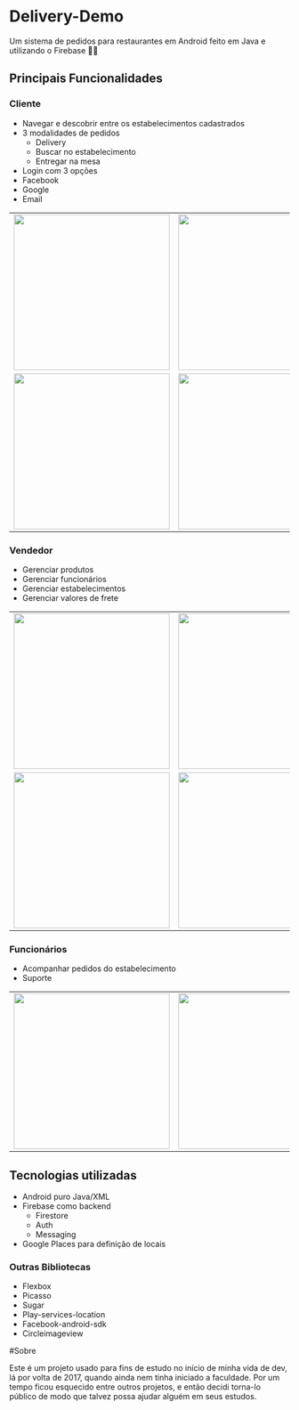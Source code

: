 # Delivery-Demo
Um sistema de pedidos para restaurantes em Android feito em Java e utilizando o Firebase 🚀🚀

## Principais Funcionalidades

### Cliente

- Navegar e descobrir entre os estabelecimentos cadastrados
- 3 modalidades de pedidos
  - Delivery
  - Buscar no estabelecimento
  - Entregar na mesa
- Login com 3 opções
 - Facebook
 - Google
 - Email
 
 
 <table>
  <tr> 
    <td><img src="https://github.com/ReniDelonzek/Delivery-Demo/blob/master/screenshots/tia4126629776353254029.png" width="280px" /></td>
    <td><img src="https://github.com/ReniDelonzek/Delivery-Demo/blob/master/screenshots/tia943688345741279241.png" width="280px" /></td>
    <td><img src="https://github.com/ReniDelonzek/Delivery-Demo/blob/master/screenshots/tia3779581890229945996.png" width="280px" /></td>
    <td><img src="https://github.com/ReniDelonzek/Delivery-Demo/blob/master/screenshots/tia2380444679888390979.png" width="280px" /></td>
  <tr>
   <td><img src="https://github.com/ReniDelonzek/Delivery-Demo/blob/master/screenshots/tia5791609203425261722.png" width="280px" /></td> 
    <td><img src="https://github.com/ReniDelonzek/Delivery-Demo/blob/master/screenshots/tia4559661193703501904.png" width="280px" /></td>
    <td><img src="https://github.com/ReniDelonzek/Delivery-Demo/blob/master/screenshots/tia3914972708711774834.png" width="280px" /></td>
    <td><img src="https://github.com/ReniDelonzek/Delivery-Demo/blob/master/screenshots/tia5392182057767386456.png" width="280px" /></td> 
  </tr>
</table>
 
 
### Vendedor
- Gerenciar produtos
- Gerenciar funcionários
- Gerenciar estabelecimentos
- Gerenciar valores de frete

 <table>
  <tr>
    <td><img src="https://github.com/ReniDelonzek/Delivery-Demo/blob/master/screenshots/tia5667082388296641647.png" width="280px" /></td>
    <td><img src="https://github.com/ReniDelonzek/Delivery-Demo/blob/master/screenshots/tia376781490876821054.jpeg" width="280px" /></td>
    <td><img src="https://github.com/ReniDelonzek/Delivery-Demo/blob/master/screenshots/tia5667082388296641647.png" width="280px" /></td>
    <td><img src="https://github.com/ReniDelonzek/Delivery-Demo/blob/master/screenshots/tia938856430890402555.png" width="280px" /></td>
  </tr>
  <tr>
    <td><img src="https://github.com/ReniDelonzek/Delivery-Demo/blob/master/screenshots/tia1854312945720584747.png" width="280px" /></td>
    <td><img src="https://github.com/ReniDelonzek/Delivery-Demo/blob/master/screenshots/tia1154372307893135009.png" width="280px" /></td>
    <td><img src="https://github.com/ReniDelonzek/Delivery-Demo/blob/master/screenshots/tia938856430890402555.png" width="280px" /></td>
  </tr>
</table>  
  

### Funcionários
- Acompanhar pedidos do estabelecimento
- Suporte


 <table>
  <tr>
    <td><img src="https://github.com/ReniDelonzek/Delivery-Demo/blob/master/screenshots/tia376781490876821012.png" width="280px" /></td>
    <td><img src="https://github.com/ReniDelonzek/Delivery-Demo/blob/master/screenshots/tia7863150511765034516.png" width="280px" /></td>
  </tr>
</table>
  
  
## Tecnologias utilizadas

- Android puro Java/XML 
- Firebase como backend
  - Firestore
  - Auth
  - Messaging
- Google Places para definição de locais

### Outras Bibliotecas

- Flexbox
- Picasso
- Sugar
- Play-services-location
- Facebook-android-sdk
- Circleimageview


#Sobre

Este é um projeto usado para fins de estudo no início de minha vida de dev, lá por volta de 2017, quando ainda nem tinha iniciado a faculdade. Por um tempo ficou esquecido entre outros projetos, e então decidi torna-lo público de modo que talvez possa ajudar alguém em seus estudos.
